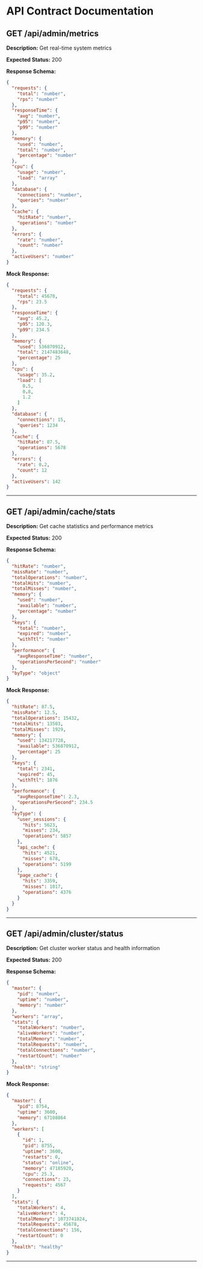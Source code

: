 # API Contract Documentation

## GET /api/admin/metrics

**Description:** Get real-time system metrics

**Expected Status:** 200

**Response Schema:**
```json
{
  "requests": {
    "total": "number",
    "rps": "number"
  },
  "responseTime": {
    "avg": "number",
    "p95": "number",
    "p99": "number"
  },
  "memory": {
    "used": "number",
    "total": "number",
    "percentage": "number"
  },
  "cpu": {
    "usage": "number",
    "load": "array"
  },
  "database": {
    "connections": "number",
    "queries": "number"
  },
  "cache": {
    "hitRate": "number",
    "operations": "number"
  },
  "errors": {
    "rate": "number",
    "count": "number"
  },
  "activeUsers": "number"
}
```

**Mock Response:**
```json
{
  "requests": {
    "total": 45678,
    "rps": 23.5
  },
  "responseTime": {
    "avg": 45.2,
    "p95": 120.3,
    "p99": 234.5
  },
  "memory": {
    "used": 536870912,
    "total": 2147483648,
    "percentage": 25
  },
  "cpu": {
    "usage": 35.2,
    "load": [
      0.5,
      0.8,
      1.2
    ]
  },
  "database": {
    "connections": 15,
    "queries": 1234
  },
  "cache": {
    "hitRate": 87.5,
    "operations": 5678
  },
  "errors": {
    "rate": 0.2,
    "count": 12
  },
  "activeUsers": 142
}
```

---

## GET /api/admin/cache/stats

**Description:** Get cache statistics and performance metrics

**Expected Status:** 200

**Response Schema:**
```json
{
  "hitRate": "number",
  "missRate": "number",
  "totalOperations": "number",
  "totalHits": "number",
  "totalMisses": "number",
  "memory": {
    "used": "number",
    "available": "number",
    "percentage": "number"
  },
  "keys": {
    "total": "number",
    "expired": "number",
    "withTtl": "number"
  },
  "performance": {
    "avgResponseTime": "number",
    "operationsPerSecond": "number"
  },
  "byType": "object"
}
```

**Mock Response:**
```json
{
  "hitRate": 87.5,
  "missRate": 12.5,
  "totalOperations": 15432,
  "totalHits": 13503,
  "totalMisses": 1929,
  "memory": {
    "used": 134217728,
    "available": 536870912,
    "percentage": 25
  },
  "keys": {
    "total": 2341,
    "expired": 45,
    "withTtl": 1876
  },
  "performance": {
    "avgResponseTime": 2.3,
    "operationsPerSecond": 234.5
  },
  "byType": {
    "user_sessions": {
      "hits": 5623,
      "misses": 234,
      "operations": 5857
    },
    "api_cache": {
      "hits": 4521,
      "misses": 678,
      "operations": 5199
    },
    "page_cache": {
      "hits": 3359,
      "misses": 1017,
      "operations": 4376
    }
  }
}
```

---

## GET /api/admin/cluster/status

**Description:** Get cluster worker status and health information

**Expected Status:** 200

**Response Schema:**
```json
{
  "master": {
    "pid": "number",
    "uptime": "number",
    "memory": "number"
  },
  "workers": "array",
  "stats": {
    "totalWorkers": "number",
    "aliveWorkers": "number",
    "totalMemory": "number",
    "totalRequests": "number",
    "totalConnections": "number",
    "restartCount": "number"
  },
  "health": "string"
}
```

**Mock Response:**
```json
{
  "master": {
    "pid": 8754,
    "uptime": 3600,
    "memory": 67108864
  },
  "workers": [
    {
      "id": 1,
      "pid": 8755,
      "uptime": 3600,
      "restarts": 0,
      "status": "online",
      "memory": 47185920,
      "cpu": 25.3,
      "connections": 23,
      "requests": 4567
    }
  ],
  "stats": {
    "totalWorkers": 4,
    "aliveWorkers": 4,
    "totalMemory": 1073741824,
    "totalRequests": 45678,
    "totalConnections": 156,
    "restartCount": 0
  },
  "health": "healthy"
}
```

---

